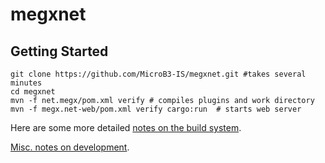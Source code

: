 # megxnet


## Getting Started

```
git clone https://github.com/MicroB3-IS/megxnet.git #takes several minutes 
cd megxnet
mvn -f net.megx/pom.xml verify # compiles plugins and work directory
mvn -f megx.net-web/pom.xml verify cargo:run  # starts web server
```

Here are some more detailed [notes on the build system](https://paper.dropbox.com/doc/megx-build-nZMfKC74H4nLSU2M81qLQ).

[Misc. notes on development](https://paper.dropbox.com/doc/megx.net-Dev-Notes-Q5Kp8mKv25YHNiCyISdJE).


